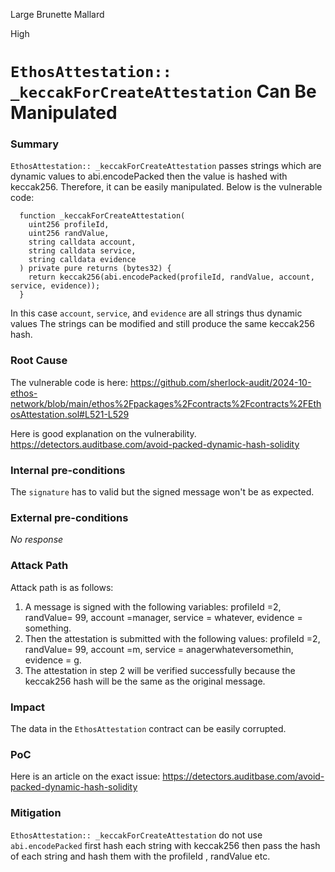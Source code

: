 Large Brunette Mallard

High

# `EthosAttestation:: _keccakForCreateAttestation` Can Be Manipulated

### Summary

`EthosAttestation:: _keccakForCreateAttestation`  passes strings which are dynamic values to abi.encodePacked then the value is hashed with keccak256. Therefore, it can be easily manipulated. Below is the vulnerable code:

```solidity
  function _keccakForCreateAttestation(
    uint256 profileId,
    uint256 randValue,
    string calldata account,
    string calldata service,
    string calldata evidence
  ) private pure returns (bytes32) {
    return keccak256(abi.encodePacked(profileId, randValue, account, service, evidence));
  }
```

In this case `account`, `service`, and `evidence` are all strings thus dynamic values
The strings can be modified and still produce the same keccak256 hash.

### Root Cause

The vulnerable code is here: https://github.com/sherlock-audit/2024-10-ethos-network/blob/main/ethos%2Fpackages%2Fcontracts%2Fcontracts%2FEthosAttestation.sol#L521-L529

Here is good explanation on the vulnerability.
https://detectors.auditbase.com/avoid-packed-dynamic-hash-solidity



### Internal pre-conditions

The `signature` has to valid but the signed message won't be as expected.

### External pre-conditions

_No response_

### Attack Path

Attack path is as follows:

1. A message is signed with the following variables: profileId =2, randValue= 99, account =manager, service = whatever, evidence = something.
2.  Then the attestation is submitted with the following values: profileId =2, randValue= 99, account =m, service = anagerwhateversomethin, evidence = g. 
3. The attestation in step 2 will be verified successfully because the keccak256 hash will be the same as the original message.

### Impact

The data in the `EthosAttestation` contract can be easily corrupted.

### PoC

Here is an article on the exact issue:
https://detectors.auditbase.com/avoid-packed-dynamic-hash-solidity

### Mitigation

`EthosAttestation:: _keccakForCreateAttestation` do not use `abi.encodePacked` first hash each string with keccak256 then pass the hash of each string and hash them with the profileId , randValue etc.